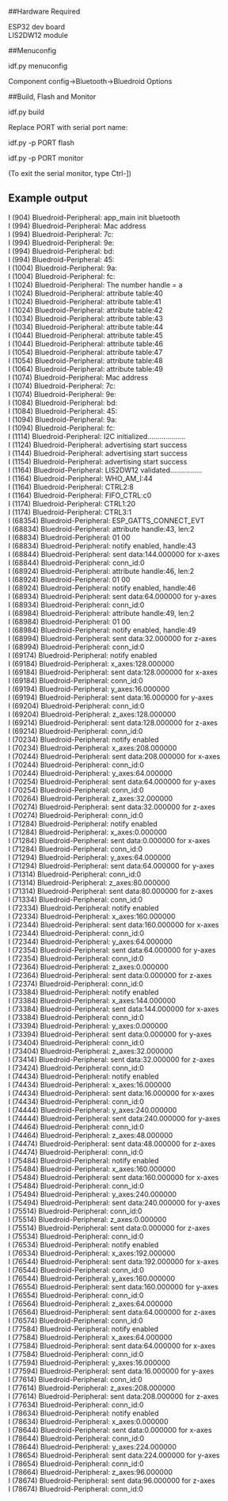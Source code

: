 ##Hardware Required<br />

ESP32 dev board<br />
LIS2DW12 module<br />

##Menuconfig <br />

idf.py menuconfig<br />

Component config->Bluetooth->Bluedroid Options<br />
 
##Build, Flash and Monitor<br /> 

idf.py build<br />

Replace PORT with serial port name:<br />

idf.py -p PORT flash <br />

idf.py -p PORT monitor<br />

(To exit the serial monitor, type Ctrl-])<br />


## Example output<br />
I (904) Bluedroid-Peripheral: app_main init bluetooth<br />
I (994) Bluedroid-Peripheral: Mac address<br />
I (994) Bluedroid-Peripheral: 7c:<br />
I (994) Bluedroid-Peripheral: 9e:<br />
I (994) Bluedroid-Peripheral: bd:<br />
I (994) Bluedroid-Peripheral: 45:<br />
I (1004) Bluedroid-Peripheral: 9a:<br />
I (1004) Bluedroid-Peripheral: fc:<br />
I (1024) Bluedroid-Peripheral: The number handle = a<br />
I (1024) Bluedroid-Peripheral: attribute table:40<br />
I (1024) Bluedroid-Peripheral: attribute table:41<br />
I (1024) Bluedroid-Peripheral: attribute table:42<br />
I (1034) Bluedroid-Peripheral: attribute table:43<br />
I (1034) Bluedroid-Peripheral: attribute table:44<br />
I (1044) Bluedroid-Peripheral: attribute table:45<br />
I (1044) Bluedroid-Peripheral: attribute table:46<br />
I (1054) Bluedroid-Peripheral: attribute table:47<br />
I (1054) Bluedroid-Peripheral: attribute table:48<br />
I (1064) Bluedroid-Peripheral: attribute table:49<br />
I (1074) Bluedroid-Peripheral: Mac address<br />
I (1074) Bluedroid-Peripheral: 7c:<br />
I (1074) Bluedroid-Peripheral: 9e:<br />
I (1084) Bluedroid-Peripheral: bd:<br />
I (1084) Bluedroid-Peripheral: 45:<br />
I (1094) Bluedroid-Peripheral: 9a:<br />
I (1094) Bluedroid-Peripheral: fc:<br />
I (1114) Bluedroid-Peripheral: I2C initialized...................<br />
I (1124) Bluedroid-Peripheral: advertising start success<br />
I (1144) Bluedroid-Peripheral: advertising start success<br />
I (1154) Bluedroid-Peripheral: advertising start success<br />
I (1164) Bluedroid-Peripheral: LIS2DW12 validated................<br />
I (1164) Bluedroid-Peripheral: WHO_AM_I:44<br />
I (1164) Bluedroid-Peripheral: CTRL2:8<br />
I (1164) Bluedroid-Peripheral: FIFO_CTRL:c0<br />
I (1174) Bluedroid-Peripheral: CTRL1:20<br />
I (1174) Bluedroid-Peripheral: CTRL3:1<br />
I (68354) Bluedroid-Peripheral: ESP_GATTS_CONNECT_EVT<br />
I (68834) Bluedroid-Peripheral: attribute handle:43, len:2<br />
I (68834) Bluedroid-Peripheral: 01 00<br />
I (68834) Bluedroid-Peripheral: notify enabled, handle:43<br />
I (68844) Bluedroid-Peripheral: sent data:144.000000 for x-axes<br />
I (68844) Bluedroid-Peripheral: conn_id:0<br />
I (68924) Bluedroid-Peripheral: attribute handle:46, len:2<br />
I (68924) Bluedroid-Peripheral: 01 00<br />
I (68924) Bluedroid-Peripheral: notify enabled, handle:46<br />
I (68934) Bluedroid-Peripheral: sent data:64.000000 for y-axes<br />
I (68934) Bluedroid-Peripheral: conn_id:0<br />
I (68984) Bluedroid-Peripheral: attribute handle:49, len:2<br />
I (68984) Bluedroid-Peripheral: 01 00<br />
I (68984) Bluedroid-Peripheral: notify enabled, handle:49<br />
I (68994) Bluedroid-Peripheral: sent data:32.000000 for z-axes<br />
I (68994) Bluedroid-Peripheral: conn_id:0<br />
I (69174) Bluedroid-Peripheral: notify enabled<br />
I (69184) Bluedroid-Peripheral: x_axes:128.000000<br />
I (69184) Bluedroid-Peripheral: sent data:128.000000 for x-axes<br />
I (69184) Bluedroid-Peripheral: conn_id:0<br />
I (69194) Bluedroid-Peripheral: y_axes:16.000000<br />
I (69194) Bluedroid-Peripheral: sent data:16.000000 for y-axes<br />
I (69204) Bluedroid-Peripheral: conn_id:0<br />
I (69204) Bluedroid-Peripheral: z_axes:128.000000<br />
I (69214) Bluedroid-Peripheral: sent data:128.000000 for z-axes<br />
I (69214) Bluedroid-Peripheral: conn_id:0<br />
I (70234) Bluedroid-Peripheral: notify enabled<br />
I (70234) Bluedroid-Peripheral: x_axes:208.000000<br />
I (70244) Bluedroid-Peripheral: sent data:208.000000 for x-axes<br />
I (70244) Bluedroid-Peripheral: conn_id:0<br />
I (70244) Bluedroid-Peripheral: y_axes:64.000000<br />
I (70254) Bluedroid-Peripheral: sent data:64.000000 for y-axes<br />
I (70254) Bluedroid-Peripheral: conn_id:0<br />
I (70264) Bluedroid-Peripheral: z_axes:32.000000<br />
I (70274) Bluedroid-Peripheral: sent data:32.000000 for z-axes<br />
I (70274) Bluedroid-Peripheral: conn_id:0<br />
I (71284) Bluedroid-Peripheral: notify enabled<br />
I (71284) Bluedroid-Peripheral: x_axes:0.000000<br />
I (71284) Bluedroid-Peripheral: sent data:0.000000 for x-axes<br />
I (71284) Bluedroid-Peripheral: conn_id:0<br />
I (71294) Bluedroid-Peripheral: y_axes:64.000000<br />
I (71294) Bluedroid-Peripheral: sent data:64.000000 for y-axes<br />
I (71314) Bluedroid-Peripheral: conn_id:0<br />
I (71314) Bluedroid-Peripheral: z_axes:80.000000<br />
I (71314) Bluedroid-Peripheral: sent data:80.000000 for z-axes<br />
I (71334) Bluedroid-Peripheral: conn_id:0<br />
I (72334) Bluedroid-Peripheral: notify enabled<br />
I (72334) Bluedroid-Peripheral: x_axes:160.000000<br />
I (72344) Bluedroid-Peripheral: sent data:160.000000 for x-axes<br />
I (72344) Bluedroid-Peripheral: conn_id:0<br />
I (72344) Bluedroid-Peripheral: y_axes:64.000000<br />
I (72354) Bluedroid-Peripheral: sent data:64.000000 for y-axes<br />
I (72354) Bluedroid-Peripheral: conn_id:0<br />
I (72364) Bluedroid-Peripheral: z_axes:0.000000<br />
I (72364) Bluedroid-Peripheral: sent data:0.000000 for z-axes<br />
I (72374) Bluedroid-Peripheral: conn_id:0<br />
I (73384) Bluedroid-Peripheral: notify enabled<br />
I (73384) Bluedroid-Peripheral: x_axes:144.000000<br />
I (73384) Bluedroid-Peripheral: sent data:144.000000 for x-axes<br />
I (73384) Bluedroid-Peripheral: conn_id:0<br />
I (73394) Bluedroid-Peripheral: y_axes:0.000000<br />
I (73394) Bluedroid-Peripheral: sent data:0.000000 for y-axes<br />
I (73404) Bluedroid-Peripheral: conn_id:0<br />
I (73404) Bluedroid-Peripheral: z_axes:32.000000<br />
I (73414) Bluedroid-Peripheral: sent data:32.000000 for z-axes<br />
I (73424) Bluedroid-Peripheral: conn_id:0<br />
I (74434) Bluedroid-Peripheral: notify enabled<br />
I (74434) Bluedroid-Peripheral: x_axes:16.000000<br />
I (74434) Bluedroid-Peripheral: sent data:16.000000 for x-axes<br />
I (74434) Bluedroid-Peripheral: conn_id:0<br />
I (74444) Bluedroid-Peripheral: y_axes:240.000000<br />
I (74444) Bluedroid-Peripheral: sent data:240.000000 for y-axes<br />
I (74464) Bluedroid-Peripheral: conn_id:0<br />
I (74464) Bluedroid-Peripheral: z_axes:48.000000<br />
I (74474) Bluedroid-Peripheral: sent data:48.000000 for z-axes<br />
I (74474) Bluedroid-Peripheral: conn_id:0<br />
I (75484) Bluedroid-Peripheral: notify enabled<br />
I (75484) Bluedroid-Peripheral: x_axes:160.000000<br />
I (75484) Bluedroid-Peripheral: sent data:160.000000 for x-axes<br />
I (75484) Bluedroid-Peripheral: conn_id:0<br />
I (75494) Bluedroid-Peripheral: y_axes:240.000000<br />
I (75494) Bluedroid-Peripheral: sent data:240.000000 for y-axes<br />
I (75514) Bluedroid-Peripheral: conn_id:0<br />
I (75514) Bluedroid-Peripheral: z_axes:0.000000<br />
I (75514) Bluedroid-Peripheral: sent data:0.000000 for z-axes<br />
I (75534) Bluedroid-Peripheral: conn_id:0<br />
I (76534) Bluedroid-Peripheral: notify enabled<br />
I (76534) Bluedroid-Peripheral: x_axes:192.000000<br />
I (76544) Bluedroid-Peripheral: sent data:192.000000 for x-axes<br />
I (76544) Bluedroid-Peripheral: conn_id:0<br />
I (76544) Bluedroid-Peripheral: y_axes:160.000000<br />
I (76554) Bluedroid-Peripheral: sent data:160.000000 for y-axes<br />
I (76554) Bluedroid-Peripheral: conn_id:0<br />
I (76564) Bluedroid-Peripheral: z_axes:64.000000<br />
I (76564) Bluedroid-Peripheral: sent data:64.000000 for z-axes<br />
I (76574) Bluedroid-Peripheral: conn_id:0<br />
I (77584) Bluedroid-Peripheral: notify enabled<br />
I (77584) Bluedroid-Peripheral: x_axes:64.000000<br />
I (77584) Bluedroid-Peripheral: sent data:64.000000 for x-axes<br />
I (77584) Bluedroid-Peripheral: conn_id:0<br />
I (77594) Bluedroid-Peripheral: y_axes:16.000000<br />
I (77594) Bluedroid-Peripheral: sent data:16.000000 for y-axes<br />
I (77614) Bluedroid-Peripheral: conn_id:0<br />
I (77614) Bluedroid-Peripheral: z_axes:208.000000<br />
I (77614) Bluedroid-Peripheral: sent data:208.000000 for z-axes<br />
I (77634) Bluedroid-Peripheral: conn_id:0<br />
I (78634) Bluedroid-Peripheral: notify enabled<br />
I (78634) Bluedroid-Peripheral: x_axes:0.000000<br />
I (78644) Bluedroid-Peripheral: sent data:0.000000 for x-axes<br />
I (78644) Bluedroid-Peripheral: conn_id:0<br />
I (78644) Bluedroid-Peripheral: y_axes:224.000000<br />
I (78654) Bluedroid-Peripheral: sent data:224.000000 for y-axes<br />
I (78654) Bluedroid-Peripheral: conn_id:0<br />
I (78664) Bluedroid-Peripheral: z_axes:96.000000<br />
I (78674) Bluedroid-Peripheral: sent data:96.000000 for z-axes<br />
I (78674) Bluedroid-Peripheral: conn_id:0<br />
